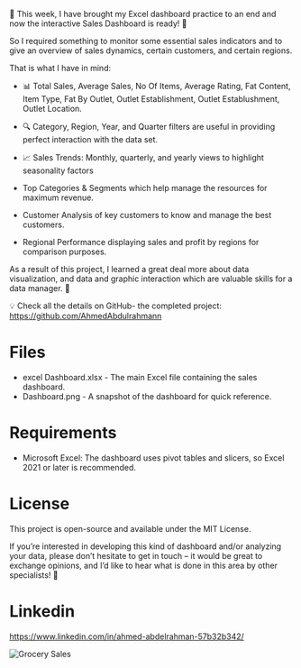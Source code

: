 🌟 This week, I have brought my Excel dashboard practice to an end and now the interactive Sales Dashboard is ready! 🚀

So I required something to monitor some essential sales indicators and to give an overview of sales dynamics, certain customers, and certain regions. 

That is what I have in mind:
- 📊 Total Sales, Average Sales, No Of Items, Average Rating, Fat Content, Item Type, Fat By Outlet, Outlet  Establishment, Outlet Establushment, Outlet Location.

- 🔍 Category, Region, Year, and Quarter filters are useful in providing perfect interaction with the data set.

- 📈 Sales Trends: Monthly, quarterly, and yearly views to highlight seasonality factors

- Top Categories & Segments which help manage the resources for maximum revenue.

- Customer Analysis of key customers to know and manage the best customers.

- Regional Performance displaying sales and profit by regions for comparison purposes.

As a result of this project, I learned a great deal more about data visualization, and data and graphic interaction which are valuable skills for a data manager. 💼

💡 Check all the details on GitHub- the completed project:
https://github.com/AhmedAbdulrahmann


# Files
- excel Dashboard.xlsx - The main Excel file containing the sales dashboard.
- Dashboard.png - A snapshot of the dashboard for quick reference.

# Requirements
- Microsoft Excel: The dashboard uses pivot tables and slicers, so Excel 2021 or later is recommended.

# License
This project is open-source and available under the MIT License.

If you’re interested in developing this kind of dashboard and/or analyzing your data, please don’t hesitate to get in touch – it would be great to exchange opinions, and I’d like to hear what is done in this area by other specialists! 🙌

# Linkedin
https://www.linkedin.com/in/ahmed-abdelrahman-57b32b342/

![Grocery Sales](https://github.com/user-attachments/assets/8762a04a-e45c-4254-9cbc-5463fe27bead)
